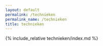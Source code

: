 ```yaml
---
layout: default
permalink: /technieken
permalink_name: /technieken
title: technieken
---
```


{% include_relative technieken/index.md %}
